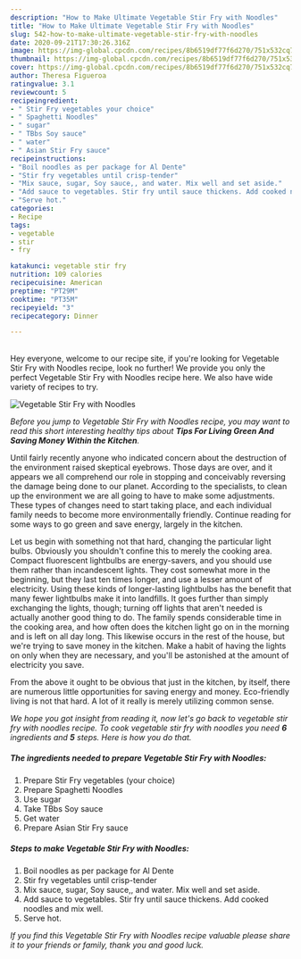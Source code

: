 ```yaml
---
description: "How to Make Ultimate Vegetable Stir Fry with Noodles"
title: "How to Make Ultimate Vegetable Stir Fry with Noodles"
slug: 542-how-to-make-ultimate-vegetable-stir-fry-with-noodles
date: 2020-09-21T17:30:26.316Z
image: https://img-global.cpcdn.com/recipes/8b6519df77f6d270/751x532cq70/vegetable-stir-fry-with-noodles-recipe-main-photo.jpg
thumbnail: https://img-global.cpcdn.com/recipes/8b6519df77f6d270/751x532cq70/vegetable-stir-fry-with-noodles-recipe-main-photo.jpg
cover: https://img-global.cpcdn.com/recipes/8b6519df77f6d270/751x532cq70/vegetable-stir-fry-with-noodles-recipe-main-photo.jpg
author: Theresa Figueroa
ratingvalue: 3.1
reviewcount: 5
recipeingredient:
- " Stir Fry vegetables your choice"
- " Spaghetti Noodles"
- " sugar"
- " TBbs Soy sauce"
- " water"
- " Asian Stir Fry sauce"
recipeinstructions:
- "Boil noodles as per package for Al Dente"
- "Stir fry vegetables until crisp-tender"
- "Mix sauce, sugar, Soy sauce,, and water. Mix well and set aside."
- "Add sauce to vegetables. Stir fry until sauce thickens. Add cooked noodles and mix well."
- "Serve hot."
categories:
- Recipe
tags:
- vegetable
- stir
- fry

katakunci: vegetable stir fry 
nutrition: 109 calories
recipecuisine: American
preptime: "PT29M"
cooktime: "PT35M"
recipeyield: "3"
recipecategory: Dinner

---
```

<br>
Hey everyone, welcome to our recipe site, if you're looking for Vegetable Stir Fry with Noodles recipe, look no further! We provide you only the perfect Vegetable Stir Fry with Noodles recipe here. We also have wide variety of recipes to try.
<br>


![Vegetable Stir Fry with Noodles](https://img-global.cpcdn.com/recipes/8b6519df77f6d270/751x532cq70/vegetable-stir-fry-with-noodles-recipe-main-photo.jpg)

<i>Before you jump to Vegetable Stir Fry with Noodles recipe, you may want to read this short interesting healthy tips about 
<strong>Tips For Living Green And Saving Money Within the Kitchen</strong>.</i>
</br>

Until fairly recently anyone who indicated concern about the destruction of the environment raised skeptical eyebrows. Those days are over, and it appears we all comprehend our role in stopping and conceivably reversing the damage being done to our planet. According to the specialists, to clean up the environment we are all going to have to make some adjustments. These types of changes need to start taking place, and each individual family needs to become more environmentally friendly. Continue reading for some ways to go green and save energy, largely in the kitchen.

Let us begin with something not that hard, changing the particular light bulbs. Obviously you shouldn't confine this to merely the cooking area. Compact fluorescent lightbulbs are energy-savers, and you should use them rather than incandescent lights. They cost somewhat more in the beginning, but they last ten times longer, and use a lesser amount of electricity. Using these kinds of longer-lasting lightbulbs has the benefit that many fewer lightbulbs make it into landfills. It goes further than simply exchanging the lights, though; turning off lights that aren't needed is actually another good thing to do. The family spends considerable time in the cooking area, and how often does the kitchen light go on in the morning and is left on all day long. This likewise occurs in the rest of the house, but we're trying to save money in the kitchen. Make a habit of having the lights on only when they are necessary, and you'll be astonished at the amount of electricity you save.

From the above it ought to be obvious that just in the kitchen, by itself, there are numerous little opportunities for saving energy and money. Eco-friendly living is not that hard. A lot of it really is merely utilizing common sense.


<i>We hope you got insight from reading it, now let's go back to vegetable stir fry with noodles recipe. To cook vegetable stir fry with noodles you need <strong>6</strong> ingredients and <strong>5</strong> steps. Here is how you do that.
</i>

##### The ingredients needed to prepare Vegetable Stir Fry with Noodles:

1. Prepare  Stir Fry vegetables (your choice)
1. Prepare  Spaghetti Noodles​
1. Use  sugar
1. Take  TBbs Soy sauce
1. Get  water
1. Prepare  Asian Stir Fry sauce


##### Steps to make Vegetable Stir Fry with Noodles:

1. Boil noodles as per package for Al Dente
1. Stir fry vegetables until crisp-tender
1. Mix sauce, sugar, Soy sauce,, and water. Mix well and set aside.
1. Add sauce to vegetables. Stir fry until sauce thickens. Add cooked noodles and mix well.
1. Serve hot.


<i>If you find this Vegetable Stir Fry with Noodles recipe valuable please share it to your friends or family, thank you and good luck.</i>
